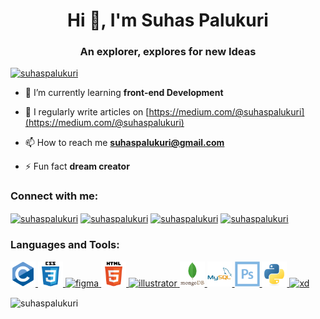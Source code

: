 <h1 align="center">Hi 👋, I'm Suhas Palukuri</h1>
<h3 align="center">An explorer, explores for new Ideas</h3>

<p align="left"> <a href="https://twitter.com/suhaspalukuri" target="blank"><img src="https://img.shields.io/twitter/follow/suhaspalukuri?logo=twitter&style=for-the-badge" alt="suhaspalukuri" /></a> </p>

- 🌱 I’m currently learning **front-end Development**

- 📝 I regularly write articles on [https://medium.com/@suhaspalukuri](https://medium.com/@suhaspalukuri)

- 📫 How to reach me **suhaspalukuri@gmail.com**

- ⚡ Fun fact **dream creator**

<h3 align="left">Connect with me:</h3>
<p align="left">
<a href="https://twitter.com/suhaspalukuri" target="blank"><img align="center" src="https://raw.githubusercontent.com/rahuldkjain/github-profile-readme-generator/master/src/images/icons/Social/twitter.svg" alt="suhaspalukuri" height="30" width="40" /></a>
<a href="https://linkedin.com/in/suhaspalukuri" target="blank"><img align="center" src="https://raw.githubusercontent.com/rahuldkjain/github-profile-readme-generator/master/src/images/icons/Social/linked-in-alt.svg" alt="suhaspalukuri" height="30" width="40" /></a>
<a href="https://instagram.com/suhaspalukuri" target="blank"><img align="center" src="https://raw.githubusercontent.com/rahuldkjain/github-profile-readme-generator/master/src/images/icons/Social/instagram.svg" alt="suhaspalukuri" height="30" width="40" /></a>
<a href="https://www.codechef.com/users/suhaspalukuri" target="blank"><img align="center" src="https://cdn.jsdelivr.net/npm/simple-icons@3.1.0/icons/codechef.svg" alt="suhaspalukuri" height="30" width="40" /></a>
</p>

<h3 align="left">Languages and Tools:</h3>
<p align="left"> <a href="https://www.cprogramming.com/" target="_blank" rel="noreferrer"> <img src="https://raw.githubusercontent.com/devicons/devicon/master/icons/c/c-original.svg" alt="c" width="40" height="40"/> </a> <a href="https://www.w3schools.com/css/" target="_blank" rel="noreferrer"> <img src="https://raw.githubusercontent.com/devicons/devicon/master/icons/css3/css3-original-wordmark.svg" alt="css3" width="40" height="40"/> </a> <a href="https://www.figma.com/" target="_blank" rel="noreferrer"> <img src="https://www.vectorlogo.zone/logos/figma/figma-icon.svg" alt="figma" width="40" height="40"/> </a> <a href="https://www.w3.org/html/" target="_blank" rel="noreferrer"> <img src="https://raw.githubusercontent.com/devicons/devicon/master/icons/html5/html5-original-wordmark.svg" alt="html5" width="40" height="40"/> </a> <a href="https://www.adobe.com/in/products/illustrator.html" target="_blank" rel="noreferrer"> <img src="https://www.vectorlogo.zone/logos/adobe_illustrator/adobe_illustrator-icon.svg" alt="illustrator" width="40" height="40"/> </a> <a href="https://www.mongodb.com/" target="_blank" rel="noreferrer"> <img src="https://raw.githubusercontent.com/devicons/devicon/master/icons/mongodb/mongodb-original-wordmark.svg" alt="mongodb" width="40" height="40"/> </a> <a href="https://www.mysql.com/" target="_blank" rel="noreferrer"> <img src="https://raw.githubusercontent.com/devicons/devicon/master/icons/mysql/mysql-original-wordmark.svg" alt="mysql" width="40" height="40"/> </a> <a href="https://www.photoshop.com/en" target="_blank" rel="noreferrer"> <img src="https://raw.githubusercontent.com/devicons/devicon/master/icons/photoshop/photoshop-line.svg" alt="photoshop" width="40" height="40"/> </a> <a href="https://www.python.org" target="_blank" rel="noreferrer"> <img src="https://raw.githubusercontent.com/devicons/devicon/master/icons/python/python-original.svg" alt="python" width="40" height="40"/> </a> <a href="https://www.adobe.com/products/xd.html" target="_blank" rel="noreferrer"> <img src="https://cdn.worldvectorlogo.com/logos/adobe-xd.svg" alt="xd" width="40" height="40"/> </a> </p>

<p><img align="center" src="https://github-readme-stats.vercel.app/api/top-langs?username=suhaspalukuri&show_icons=true&locale=en&layout=compact" alt="suhaspalukuri" /></p>
